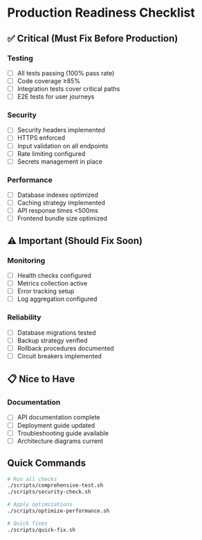 # Production Readiness Checklist

## ✅ Critical (Must Fix Before Production)

### Testing

- [ ] All tests passing (100% pass rate)
- [ ] Code coverage ≥85%
- [ ] Integration tests cover critical paths
- [ ] E2E tests for user journeys

### Security

- [ ] Security headers implemented
- [ ] HTTPS enforced
- [ ] Input validation on all endpoints
- [ ] Rate limiting configured
- [ ] Secrets management in place

### Performance

- [ ] Database indexes optimized
- [ ] Caching strategy implemented
- [ ] API response times <500ms
- [ ] Frontend bundle size optimized

## ⚠️ Important (Should Fix Soon)

### Monitoring

- [ ] Health checks configured
- [ ] Metrics collection active
- [ ] Error tracking setup
- [ ] Log aggregation configured

### Reliability

- [ ] Database migrations tested
- [ ] Backup strategy verified
- [ ] Rollback procedures documented
- [ ] Circuit breakers implemented

## 📋 Nice to Have

### Documentation

- [ ] API documentation complete
- [ ] Deployment guide updated
- [ ] Troubleshooting guide available
- [ ] Architecture diagrams current

## Quick Commands

```bash
# Run all checks
./scripts/comprehensive-test.sh
./scripts/security-check.sh

# Apply optimizations
./scripts/optimize-performance.sh

# Quick fixes
./scripts/quick-fix.sh
```
